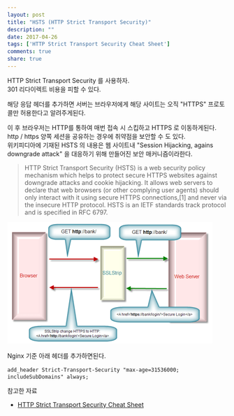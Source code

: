 ```yaml
---
layout: post
title: "HSTS (HTTP Strict Transport Security)"
description: ""
date: 2017-04-26
tags: ['HTTP Strict Transport Security Cheat Sheet']
comments: true
share: true
---
```


HTTP Strict Transport Security 를 사용하자.  
301 리다이렉트 비용을 피할 수 있다.

  

해당 응답 헤더를 추가하면 서버는 브라우저에게 해당 사이트는 오직 "HTTPS" 프로토콜만 허용한다고 알려주게된다.

이 후 브라우저는 HTTP를 통하여 매번 접속 시 스킵하고 HTTPS 로 이동하게된다.  
http / https 양쪽 세션을 공유하는 경우에 취약점을 보안할 수 도 있다.  
위키피디아에 기재된 HSTS 의 내용은 웹 사이트내 "Session Hijacking, agains downgrade attack" 을
대응하기 위해 만들어진 보안 매커니즘이라한다.

  

> HTTP Strict Transport Security (HSTS) is a web security policy mechanism
which helps to protect secure HTTPS websites against downgrade attacks and
cookie hijacking. It allows web servers to declare that web browsers (or other
complying user agents) should only interact with it using secure HTTPS
connections,[1] and never via the insecure HTTP protocol. HSTS is an IETF
standards track protocol and is specified in RFC 6797.

  

  

![](/assets/images/posts/740/227A6A50590003263EDA91.PNG)

  

  

Nginx 기준 아래 헤더를 추가하면된다.

  

    add_header Strict-Transport-Security "max-age=31536000; includeSubDomains" always;

참고한 자료

  * [HTTP Strict Transport Security Cheat Sheet](https://www.owasp.org/index.php/HTTP_Strict_Transport_Security_Cheat_Sheet)

  

